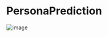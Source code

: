# PersonaPrediction
![image](https://github.com/user-attachments/assets/3f90dc0c-7dfd-4c9c-b2f3-cb92060bade6)

